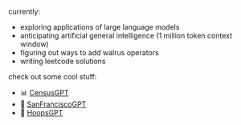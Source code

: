 <!-- [![Veer's GitHub Header](./assets/new-header.png)](https://veerbia.github.io) -->
currently:
- exploring applications of large language models 
- anticipating artificial general intelligence (1 million token context window)
- figuring out ways to add walrus operators 
- writing leetcode solutions

check out some cool stuff:
- 📊 [CensusGPT](https://censusgpt.com/)
- 🌉 [SanFranciscoGPT](https://censusgpt.com/sf)
- 🏀 [HoopsGPT](https://hoopsgpt.ai/)

